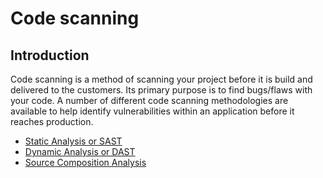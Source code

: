 # Code scanning

## Introduction
Code scanning is a method of scanning your project before it is build and delivered to the customers. Its primary purpose is to find bugs/flaws with your code.  A number of different code scanning methodologies are available to help identify vulnerabilities within an application before it reaches production. 

- [Static Analysis or SAST](sast.md)
- [Dynamic Analysis or DAST](dast.md)
- [Source Composition Analysis](sca.md)
